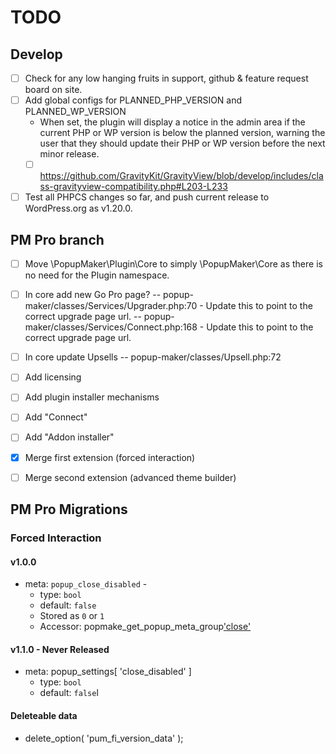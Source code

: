 # TODO

## Develop

- [ ] Check for any low hanging fruits in support, github & feature request board on site.
- [ ] Add global configs for PLANNED_PHP_VERSION and PLANNED_WP_VERSION
  - When set, the plugin will display a notice in the admin area if the current PHP or WP version is below the planned version, warning the user that they should update their PHP or WP version before the next minor release.
  - [ ] <https://github.com/GravityKit/GravityView/blob/develop/includes/class-gravityview-compatibility.php#L203-L233>

- [ ] Test all PHPCS changes so far, and push current release to WordPress.org as v1.20.0.
  
## PM Pro branch

- [ ] Move \PopupMaker\Plugin\Core to simply \PopupMaker\Core as there is no need for the Plugin namespace.

- [ ] In core add new Go Pro page?
  -- popup-maker/classes/Services/Upgrader.php:70 - Update this to point to the correct upgrade page url.
  -- popup-maker/classes/Services/Connect.php:168 - Update this to point to the correct upgrade page url.

- [ ] In core update Upsells
  -- popup-maker/classes/Upsell.php:72

- [ ] Add licensing
- [ ] Add plugin installer mechanisms
- [ ] Add "Connect"
- [ ] Add "Addon installer"
- [x] Merge first extension (forced interaction)
- [ ] Merge second extension (advanced theme builder)

## PM Pro Migrations

### Forced Interaction

#### v1.0.0

- meta: `popup_close_disabled` -
  - type: `bool`
  - default: `false`
  - Stored as `0` or `1`
  - Accessor: popmake_get_popup_meta_group['close']('disabled')

#### v1.1.0 - Never Released

- meta: popup_settings[ 'close_disabled' ]
  - type: `bool`
  - default: `false`l

#### Deleteable data

- delete_option( 'pum_fi_version_data' );

